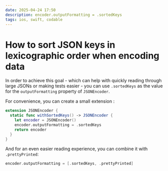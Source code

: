 ```yaml
---
date: 2025-04-24 17:50
description: encoder.outputFormatting = .sortedKeys
tags: ios, swift, codable
---
```

# How to sort JSON keys in lexicographic order when encoding data

In order to achieve this goal - which can help with quickly reading through large JSONs or making tests easier - you can use `.sortedKeys` as the value for the `outputFormatting` property of `JSONEncoder`.

For convenience, you can create a small extension :

```swift
extension JSONEncoder {
  static func withSortedKeys() -> JSONEncoder {
    let encoder = JSONEncoder()
    encoder.outputFormatting = .sortedKeys
    return encoder
  }
}
```

And for an even easier reading experience, you can combine it with `.prettyPrinted`:

```swift
encoder.outputFormatting = [.sortedKeys, .prettyPrinted]
```